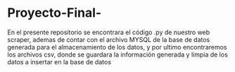 # Proyecto-Final-
En el presente repositorio se encontrara el código .py de nuestro web scraper, ademas de contar con el archivo MYSQL de la base de datos generada para el almacenamiento de los datos, y por ultimo encontraremos los archivos csv, donde se guardara la información generada y limpia de los datos a insertar en la base de datos 
